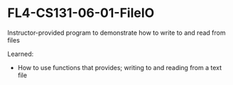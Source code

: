 # FL4-CS131-06-01-FileIO
Instructor-provided program to demonstrate how to write to and read from files

Learned:
- How to use functions that <fstream> provides; writing to and reading from a text file
